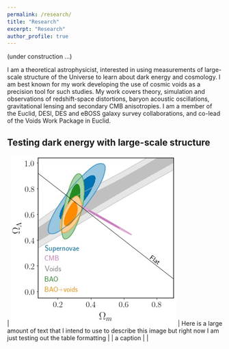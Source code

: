 ```yaml
---
permalink: /research/
title: "Research"
excerpt: "Research"
author_profile: true
---
```


(under construction ...)

I am a theoretical astrophysicist, interested in using measurements of large-scale structure of the Universe to learn about dark energy and cosmology. I am best known for my work developing the use of cosmic voids as a precision tool for such studies. My work covers theory, simulation and observations of redshift-space distortions, baryon acoustic oscillations, gravitational lensing and secondary CMB anisotropies. I am a member of the Euclid, DESI, DES and eBOSS galaxy survey collaborations, and co-lead of the Voids Work Package in Euclid.

## Testing dark energy with large-scale structure

| ![](../images/concordance.jpg) | Here is a large amount of text that I intend to use to describe this image but right now I am just testing out the table formatting |
| a caption | |
